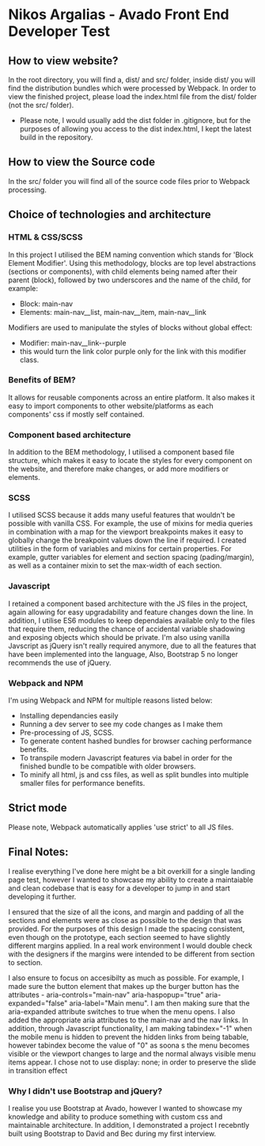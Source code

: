 # Nikos Argalias - Avado Front End Developer Test

## How to view website?

In the root directory, you will find a, dist/ and src/ folder, inside dist/ you will find the distribution bundles which were processed by Webpack. In order to view the finished project, please load the index.html file from the dist/ folder (not the src/ folder).

* Please note, I would usually add the dist folder in .gitignore, but for the purposes of allowing you access to the dist index.html, I kept the latest build in the repository.

## How to view the Source code

In the src/ folder you will find all of the source code files prior to Webpack processing.

## Choice of technologies and architecture

### HTML & CSS/SCSS

In this project I utilised the BEM naming convention which stands for 'Block Element Modifier'. Using this methodology, blocks are top level abstractions (sections or components), with child elements being named after their parent (block), followed by two underscores and the name of the child, for example:
- Block: main-nav
- Elements: main-nav__list, main-nav__item, main-nav__link

Modifiers are used to manipulate the styles of blocks without global effect:
- Modifier: main-nav__link--purple
- this would turn the link color purple only for the link with this modifier class.

### Benefits of BEM?

It allows for reusable components across an entire platform. It also makes it easy to import components to other website/platforms as each components' css if mostly self contained.

### Component based architecture

In addition to the BEM methodology, I utilised a component based file structure, which makes it easy to locate the styles for every component on the website, and therefore make changes, or add more modifiers or elements.

### SCSS

I utilised SCSS because it adds many useful features that wouldn't be possible with vanilla CSS. For example, the use of mixins for media queries in combination with a map for the viewport breakpoints makes it easy to globally change the breakpoint values down the line if required. I created utilities in the form of variables and mixins for certain properties. For example, gutter variables for element and section spacing (pading/margin), as well as a container mixin to set the max-width of each section.

### Javascript

I retained a component based architecture with the JS files in the project, again allowing for easy upgradability and feature changes down the line. In addition, I utilise ES6 modules to keep dependaies available only to the files that require them, reducing the chance of accidental variable shadowing and exposing objects which should be private. I'm also using vanilla Javscript as jQuery isn't really required anymore, due to all the features that have been implemented into the language, Also, Bootstrap 5 no longer recommends the use of jQuery.

### Webpack and NPM

I'm using Webpack and NPM for multiple reasons listed below:
- Installing dependancies easily
- Running a dev server to see my code changes as I make them
- Pre-processing of JS, SCSS.
- To generate content hashed bundles for browser caching performance benefits.
- To transpile modern Javascript features via babel in order for the finished bundle to be compatible with older browsers.
- To minify all html, js and css files, as well as split bundles into multiple smaller files for performance benefits.

## Strict mode

Please note, Webpack automatically applies 'use strict' to all JS files.

## Final Notes:

I realise everything I've done here might be a bit overkill for a single landing page test, however I wanted to showcase my ability to create a maintaiable and clean codebase that is easy for a developer to jump in and start developing it further.

I ensured that the size of all the icons, and margin and padding of all the sections and elements were as close as possible to the design that was provided. For the purposes of this design I made the spacing consistent, even though on the prototype, each section seemed to have slightly different margins applied. In a real work environment I would double check with the designers if the margins were intended to be different from section to section.

I also ensure to focus on accesibilty as much as possible. For example, I made sure the button element that makes up the burger button has the attributes -  aria-controls="main-nav" aria-haspopup="true"  aria-expanded="false" aria-label="Main menu". I am then making sure that the aria-expanded attribute switches to true when the menu opens. I also added the appropriate aria attributes to the main-nav and the nav links. In addition, through Javascript functionality, I am making tabindex="-1" when the mobile menu is hidden to prevent the hidden links from being tabable, however tabindex become the value of "0" as soona s the menu becomes visible or the viewport changes to large and the normal always visible menu items appear. I chose not to use display: none; in order to preserve the slide in transition effect 

### Why I didn't use Bootstrap and jQuery?
I realise you use Bootstrap at Avado, however I wanted to showcase my knowledge and ability to produce something with custom css and maintainable architecture. In addition, I demonstrated a project I recebntly built using Bootstrap to David and Bec during my first interview.


